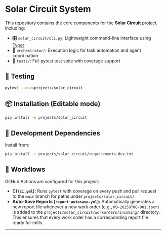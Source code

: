 # Solar Circuit System

This repository contains the core components for the **Solar Circuit** project, including:

- 🎛️ `solar_circuit/cli.py`: Lightweight command-line interface using [Typer](https://typer.tiangolo.com/)
- 🧠 `orchestrator/`: Execution logic for task automation and agent coordination
- 🧪 `tests/`: Full pytest test suite with coverage support

## 🧪 Testing

```bash
pytest --cov=projects/solar_circuit
````

## 📦 Installation (Editable mode)

```bash
pip install -e projects/solar_circuit
```

## 🧾 Development Dependencies

Install from:

```bash
pip install -r projects/solar_circuit/requirements-dev.txt
```

## 📁 Workflows

GitHub Actions are configured for this project:

- **CI (`ci.yml`):** Runs `pytest` with coverage on every push and pull request to the `main` branch for paths under `projects/solar_circuit/`.
- **Auto-Save Reports (`report-autosave.yml`):** Automatically generates a new report file whenever a new work order (e.g., `WO-20250708-001.json`) is added to the `projects/solar_circuit/workorders/incoming/` directory. This ensures that every work order has a corresponding report file ready for edits.


---
